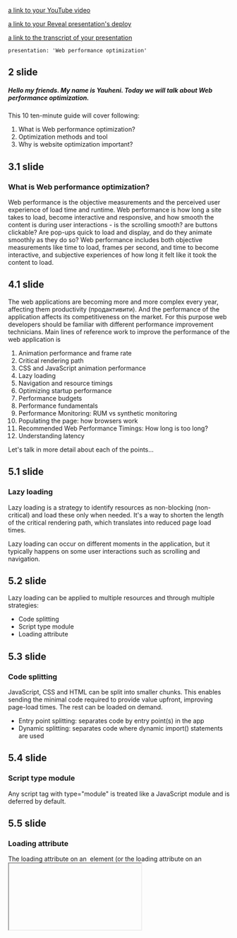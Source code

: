 [a link to your YouTube video](https://youtu.be/ArIKptoG8Kw)

[a link to your Reveal presentation's deploy](https://rolling-scopes-school.github.io/ekoniuh-JS2020Q3/presentasion/)

[a link to the transcript of your presentation](https://github.com/rolling-scopes-school/ekoniuh-JS2020Q3/blob/presentasion/presentasion/README.md)


```
presentation: 'Web performance optimization'
```
	
## 2 slide

##### Hello my friends. My name is Yauheni. Today we will talk about Web performance optimization.

 This 10 ten-minute guide will cover following: 
 
1. What is Web performance optimization?
2. Optimization methods and tool
3. Why is website optimization important?

## 3.1 slide

### What is Web performance optimization?

Web performance is the objective measurements and the perceived user experience of load time and runtime. Web performance is how long a site takes to load, become interactive and responsive, and how smooth the content is during user interactions - is the scrolling smooth? are buttons clickable? Are pop-ups quick to load and display, and do they animate smoothly as they do so? Web performance includes both objective measurements like time to load, frames per second, and time to become interactive, and subjective experiences of how long it felt like it took the content to load.

## 4.1 slide

The web applications are becoming more and more complex every year, affecting them  productivity (продактивити). And the performance of the application affects its competitiveness   on the market. For this purpose web developers should be familiar with different performance improvement technicians. Main lines of reference work to improve the performance of the web application is

1. Animation performance and frame rate
2. Critical rendering path
3. CSS and JavaScript animation performance	
4. Lazy loading
5. Navigation and resource timings
6. Optimizing startup performance
7. Performance budgets
8. Performance fundamentals
9. Performance Monitoring: RUM vs synthetic monitoring
10. Populating the page: how browsers work
11. Recommended Web Performance Timings: How long is too long?
12. Understanding latency

Let's talk in more detail about each of the points...

## 5.1 slide

### Lazy loading

Lazy loading is a strategy to identify resources as non-blocking (non-critical) and load these only when needed. It's a way to shorten the length of the critical rendering path, which translates into reduced page load times.

Lazy loading can occur on different moments in the application, but it typically happens on some user interactions such as scrolling and navigation. 

## 5.2 slide

Lazy loading can be applied to multiple resources and through multiple strategies:   

- Code splitting
- Script type module
- Loading attribute

## 5.3 slide 

### Code splitting

JavaScript, CSS and HTML can be split into smaller chunks. This enables sending the minimal code required to provide value upfront, improving page-load times. The rest can be loaded on demand.

 - Entry point splitting: separates code by entry point(s) in the app
 - Dynamic splitting: separates code where dynamic import() statements are used

## 5.4 slide 

### Script type module

Any script tag with type="module" is treated like a JavaScript module and is deferred by default.

## 5.5 slide 

### Loading attribute

The loading attribute on an <img> element (or the loading attribute on an <iframe>) can be used to instruct the browser to defer loading of images/iframes that are off-screen until the user scrolls near them.

### Animation performance and frame rate

Users expect all interface interactions to be smooth and all user interfaces to be responsive.

## 6.1 slide

### Critical rendering path

The Critical Rendering Path is the sequence of steps the browser goes through to convert the HTML, CSS, and JavaScript into pixels on the screen. Optimizing the critical render path improves render performance.

## 6.2 slide

### How does the browser rendering engine work?

In order to render content the browser has to go through a series of steps:
1. Document Object Model(DOM)
2. CSS object model(CSSOM)
3. Render Tree
4. Layout
5. Paint.

## 6.3 slide

- The Document Object Model (DOM) is created as the HTML is parsed.
- The HTML may request JavaScript, which may, in turn, alter the DOM.
- The HTML includes or makes requests for styles, which in turn builds the CSS Object Model (CSSOM).
- The browser engine combines the two to create the Render Tree.
- Layout determines the size and location of everything on the page.
- Once layout is determined, pixels are painted to the screen.

## 7.1 slide

### CSS and JavaScript animation performance

Animations are critical for a pleasurable user experience on many applications. There are many ways to implement web animations, such as CSS transitions/animations or JavaScript-based animations (using requestAnimationFrame())

In terms of performance, there is no difference between implementing an animation with CSS transitions or animations. 
Browsers are able to optimize rendering flows. In summary, we should always try to create our animations using CSS transitions/animations where possible. If your animations are really complex, you may have to rely on JavaScript-based animations instead.

## 8.1 slide

### Navigation and resource timings

Navigation timings are metrics measuring a browser's document navigation events. Resource timings are detailed network timing measurements regarding the loading of an application's resources.

## 9.1 slide

### Optimizing startup performance

An often overlooked aspect of app software development—even among those focusing on performance optimization—is startup performance. Regardless of platform, it's always a good idea to start up as quickly as possible. The more stuff you can do asynchronously, the better advantage your app can take of multicore processors.

## 9.2 slide 

There are other things beyond going asynchronous, which can help you improve your app's startup time. Here are a few of them:

- Download time
- GPU factors
- Data size

## 10.1 slide

### Performance budgets

A performance budget is a limit to prevent regressions. It can apply to a file, a file type, all files loaded on a page, a specific metric (e.g. Time to Interactive), a custom metric (e.g. Time to Hero Element), or a threshold over a period of time.   

## 10.2 slide

A budget exists to reflect your reachable goals. 

These goals can be:

- Timing based (e.g. Time to Interactive, First Contentful Paint).
- Quantity-based (e.g. amount of JS files/total image size).
- Rule-based (e.g. PageSpeed index, Lighthouse score).

A performance budget helps you protect optimal behavior for your current users while enabling you to tap into new markets and deliver custom experiences.

## 11.1 slide

### Performance fundamentals

Exists essential performance metrics:

- Responsiveness means how fast the system provides outputs (possibly multiple ones) in response to user inputs.
- Framerate is the rate at which the system changes pixels displayed to the user. 
- Memory usage
- Power usage

## 12.1 slide

### Performance Monitoring: RUM vs synthetic monitoring

Synthetic monitoring and real user monitoring (RUM) are two approaches for monitoring and providing insight into web performance.
Synthetic is well suited for catching regressions during development life cycles, especially with network throttling. 
RUM, on the other hand, provides real metrics from real users using the site or application. 

## 13.1 slide

### Recommended Web Performance Timings: How long is too long?

There are no clear set rules as to what constitutes a slow pace when loading pages, but there are specific guidelines for indicating content will load (1 second), idling (50ms), animating (16.7s) and responding to user input (50 to 200ms).

## 14.1 slide

### Understanding latency

 Latency is generally considered to be the amount of time it takes from when a request is made by the user to the time it takes for the response to get back to that user. 
 In terms of performance optimization, it's important to optimize to reduce causes of lacency and to test site performance emulating high latency to optimizer for users with lousy connections.

## 14.2 slide
To emulate the latency of a low bandwidth network, you can use developer tools and switch to a lower end network connection.

## 14.3 slide
Also, on the network tab, you can see how long each request took to complete.
